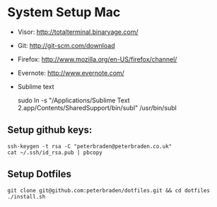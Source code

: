 # System Setup Mac


- Visor: http://totalterminal.binaryage.com/
- Git: http://git-scm.com/download
- Firefox: http://www.mozilla.org/en-US/firefox/channel/
- Evernote: http://www.evernote.com/
- Sublime text

    sudo ln -s "/Applications/Sublime Text 2.app/Contents/SharedSupport/bin/subl" /usr/bin/subl




## Setup github keys:

    ssh-keygen -t rsa -C "peterbraden@peterbraden.co.uk"
    cat ~/.ssh/id_rsa.pub | pbcopy


## Setup Dotfiles
 
    git clone git@github.com:peterbraden/dotfiles.git && cd dotfiles
    ./install.sh